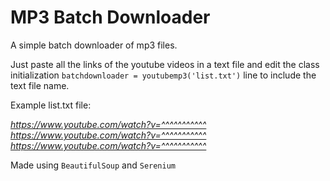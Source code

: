 # MP3 Batch Downloader #

A simple batch downloader of mp3 files.

Just paste all the links of the youtube videos in a text file and edit the class initialization `batchdownloader = youtubemp3('list.txt')` line to include the text file name.

Example list.txt file:

*https://www.youtube.com/watch?v=^^^^^^^^^^^
 https://www.youtube.com/watch?v=^^^^^^^^^^^
 https://www.youtube.com/watch?v=^^^^^^^^^^^*

Made using `BeautifulSoup` and `Serenium`

